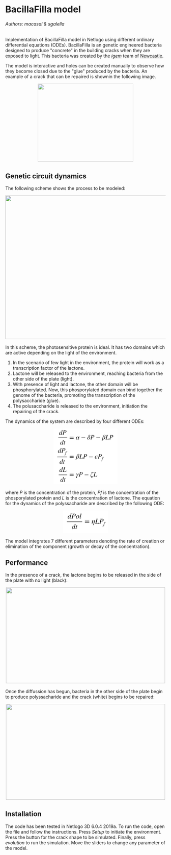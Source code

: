 # BacillaFilla model
###### _Authors: macasal & sgalella_

Implementation of BacillaFilla model in Netlogo using different ordinary differential equations (ODEs). BacillaFilla is an genetic engineered bacteria designed to produce "concrete" in the building cracks when they are exposed to light. This bacteria was created by the [*igem*](https://igem.org/Main_Page) team of [Newcastle](https://2010.igem.org/Team:Newcastle/solution).

The model is interactive and holes can be created manually to observe how they become closed due to the "glue" produced by the bacteria. An example of a crack that can be repaired is shownin the following image.

<p align="center">
    <img width="300" height="244" src="https://2010.igem.org/wiki/images/thumb/5/5d/Newcastle_SEM6.jpg/300px-Newcastle_SEM6.jpg">
</p>


## Genetic circuit dynamics

The following scheme shows the process to be modeled:
<p align="center">
    <img width="800" height="450" src="images/scheme.png">
</p>

In this scheme, the photosensitive protein is ideal. It has two domains which are active depending on the light of the environment.

1. In the scenario of few light in the environment, the protein will work as a transcription factor of the lactone.
2. Lactone will be released to the environment, reaching bacteria from the other side of the plate (light).
3. With presence of light and lactone, the other domain will be phosphorylated. Now, this phosporylated domain can bind together the genome of the bacteria, promoting the transcription of the polysaccharide (glue).
4. The polusaccharide is released to the environment, initiation the repairing of the crack.

The dynamics of the system are described by four different ODEs:

<p align="center">
    <img width="200" height="175" src="images/equation1.png">
</p>


where *P* is the concentration of the protein, *Pf* is the concentration of the phosporylated protein and *L* is the concentration of lactone. The equation for the dynamics of the polyssacharide are described by the following ODE:

<p align="center">
    <img width="140" height="70" src="images/equation2.png">
</p>


The model integrates 7 different parameters denoting the rate of creation or elimination of the component (growth or decay of the concentration).



## Performance

In the presence of a crack, the lactone begins to be released in the side of the plate with no light (black):

<p align="center">
    <img width="500" height="300" src="images/BacillaFilla2.gif">
</p>

Once the diffussion has begun, bacteria in the other side of the plate begin to produce polyssacharide and the crack (white) begins to be repaired:

<p align="center">
    <img width="500" height="300" src="images/BacillaFilla1.gif">
</p>


## Installation

The code has been tested in Netlogo 3D 6.0.4 2019a. To run the code, open the file and follow the instructions. Press *Setup* to initiate the environment. Press the button for the crack shape to be simulated. Finally, press *evolution* to run the simulation. Move the sliders to change any parameter of the model.
